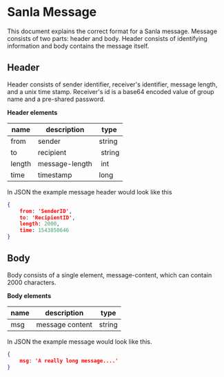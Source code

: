 # Sanla Message

This document explains the correct format for a Sanla message. Message consists of two parts: header and body. Header consists of identifying information and body contains the message itself.
## Header

Header consists of sender identifier, receiver's identifier, message length, and a unix time stamp. Receiver's id is a base64 encoded value of group name and a pre-shared password.

**Header elements**

| name | description | type |
| --- | --- | --- |
| from | sender | string |
| to | recipient | string |
| length | message-length | int |
| time | timestamp | long |

In JSON the example message header would look like this
```json
{
    from: 'SenderID',
    to: 'RecipientID',
    length: 2000,
    time: 1543850646
}
```
## Body

Body consists of a single element, message-content, which can contain 2000 characters.

**Body elements**

| name | description | type |
| --- | --- | --- |
| msg | message content | string |

In JSON the example message would look like this.
```json
{
    msg: 'A really long message....'
}
```
